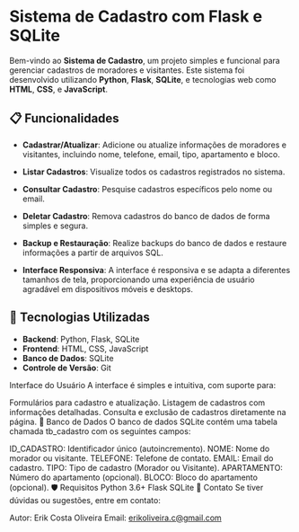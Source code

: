 # Sistema de Cadastro com Flask e SQLite

Bem-vindo ao **Sistema de Cadastro**, um projeto simples e funcional para gerenciar cadastros de moradores e visitantes. Este sistema foi desenvolvido utilizando **Python**, **Flask**, **SQLite**, e tecnologias web como **HTML**, **CSS**, e **JavaScript**.

## 📋 Funcionalidades

- **Cadastrar/Atualizar**: Adicione ou atualize informações de moradores e visitantes, incluindo nome, telefone, email, tipo, apartamento e bloco.
- **Listar Cadastros**: Visualize todos os cadastros registrados no sistema.
- **Consultar Cadastro**: Pesquise cadastros específicos pelo nome ou email.
- **Deletar Cadastro**: Remova cadastros do banco de dados de forma simples e segura.
- **Backup e Restauração**: Realize backups do banco de dados e restaure informações a partir de arquivos SQL.

- **Interface Responsiva**: A interface é responsiva e se adapta a diferentes tamanhos de tela, proporcionando uma experiência de usuário agradável em dispositivos móveis e desktops.

## 🚀 Tecnologias Utilizadas

- **Backend**: Python, Flask, SQLite
- **Frontend**: HTML, CSS, JavaScript
- **Banco de Dados**: SQLite
- **Controle de Versão**: Git

 Interface do Usuário
A interface é simples e intuitiva, com suporte para:

Formulários para cadastro e atualização.
Listagem de cadastros com informações detalhadas.
Consulta e exclusão de cadastros diretamente na página.
📂 Banco de Dados
O banco de dados SQLite contém uma tabela chamada tb_cadastro com os seguintes campos:

ID_CADASTRO: Identificador único (autoincremento).
NOME: Nome do morador ou visitante.
TELEFONE: Telefone de contato.
EMAIL: Email do cadastro.
TIPO: Tipo de cadastro (Morador ou Visitante).
APARTAMENTO: Número do apartamento (opcional).
BLOCO: Bloco do apartamento (opcional).
🛡️ Requisitos
Python 3.6+
Flask
SQLite
📧 Contato
Se tiver dúvidas ou sugestões, entre em contato:

Autor: Erik Costa Oliveira
Email: erikoliveira.c@gmail.com